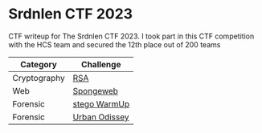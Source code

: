 # Srdnlen CTF 2023
CTF writeup for The Srdnlen CTF 2023. I took part in this CTF competition with the HCS team and secured the 12th place out of 200 teams

| Category | Challenge |
| --- | --- |
| Cryptography | [RSA](/Srdnlen%20CTF%202023/RSA/)
| Web | [Spongeweb](/Srdnlen%20CTF%202023/RSA/)
| Forensic | [stego WarmUp](/Srdnlen%20CTF%202023/RSA/)
| Forensic | [Urban Odissey](/Srdnlen%20CTF%202023/RSA/)